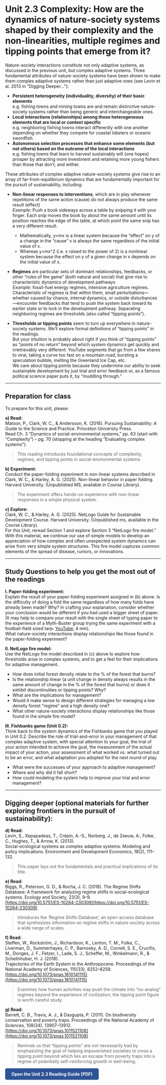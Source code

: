# Unit 2.3 Complexity: How are the dynamics of nature-society systems shaped by their complexity and the non-linearities, multiple regimes and tipping points that emerge from it?

Nature-society interactions constitute not only adaptive systems, as discussed in the previous unit, but complex adaptive systems. Three fundamental attributes of nature-society systems have been shown to make them complex adaptive systems rather than just adaptive ones (see Levin et al. 2013 in “Digging Deeper…”):

- **Persistent heterogeneity (individuality, diversity) of their basic elements**  
  e.g. fishing towns and mining towns are and remain distinctive nature-society systems rather than being generic and interchangeable ones.
- **Local interactions (relationships) among those heterogeneous elements that are local or context specific**  
  e.g. neighboring fishing towns interact differently with one another depending on whether they compete for coastal lobsters or oceanic swordfish.
- **Autonomous selection processes that enhance some elements (but not others) based on the outcome of the local interactions**  
  e.g. fishing towns that learn to harvest sustainably will (one hopes) prosper by attracting more investment and retaining more young fishers than those that don’t, and wither.

These attributes of complex adaptive nature-society systems give rise to an array of far-from-equilibrium dynamics that are fundamentally important for the pursuit of sustainability, including:

- **Non-linear responses to interventions**, which are in play whenever repetitions of the same action (cause) do not always produce the same result (effect)  
  _Example_: Push a book sideways across a table by snipping it with your finger. Each snip moves the book by about the same amount until its position reaches the edge of the table, at which point the same snip has a very different result.  
  - Mathematically, y=mx is a linear system because the “effect” on y of a change in the “cause” x is always the same regardless of the initial value of x.  
  - Whereas y=mx^2 (i.e. x raised to the power of 2) is a nonlinear system because the effect on y of a given change in x depends on the initial value of x.

- **Regimes** are particular sets of dominant relationships, feedbacks, or other “rules of the game” (both natural and social) that give rise to characteristic dynamics of development pathways  
  _Example_: fossil-fuel energy regimes, intensive agriculture regimes.  
  Characteristic of regimes is that within them, small perturbations—whether caused by chance, internal dynamics, or outside disturbances—encounter feedbacks that tend to push the system back toward its earlier state or to lock in the development pathway. Separating neighboring regimes are thresholds (also called “tipping points”).

- **Thresholds or tipping points** seem to turn up everywhere in nature-society systems. We’ll explore formal definitions of “tipping points” in the readings.  
  But your intuition is probably about right if you think of “tipping points” as “points of no return” beyond which system dynamics get quickly and irretrievably very different: YouTube segments that go from a few shares to viral, taking a curve too fast on a mountain road, bursting a speculation bubble, melting the Greenland Ice Cap, etc.  
  We care about tipping points because they undermine our ability to seek sustainable development by just trial and error feedback or, as a famous political science paper puts it, by “muddling through.”  

---

## Preparation for class

To prepare for this unit, please:

**a) Read:**  
Matson, P., Clark, W. C., & Andersson, K. (2016). Pursuing Sustainability: A Guide to the Science and Practice. Princeton University Press.  
Read Ch. 3 “Dynamics of social-environmental systems,” pp. 63 (start with “Complexity”) – pg. 70 (stopping at the heading “Evaluating complex systems”).

> This reading introduces foundational concepts of complexity, regimes, and tipping points in social-environmental systems.

**b) Experiment:**  
Conduct the paper-folding experiment in non-linear systems described in Clark, W. C., & Harley, A. G. (2025). Non-linear behavior in paper folding. Harvard University. (Unpublished MS, available in Course Library).

> The experiment offers hands-on experience with non-linear responses in a simple physical system.

**c) Explore:**  
Clark, W. C., & Harley, A. G. (2025). NetLogo Guide for Sustainable Development Course. Harvard University. (Unpublished ms, available in the Course Library).  
For this Unit, reread Section 1 and explore Section 3 “NetLogo fire model.”  
With this material, we continue our use of simple models to develop an appreciation of how complex and often unexpected system dynamics can arise from very simple system structures. This fire model captures common elements of the spread of disease, rumors, or innovations.

---

## Study Questions to help you get the most out of the readings

**I. Paper-folding experiment:**  
Explain the result of your paper-folding experiment assigned in (b) above. Is the difficulty of doing a fold the same regardless of how many folds have already been made? Why? In crafting your explanation, consider whether your conclusion would be different if you had used a bigger sheet of paper.  
(It may help to compare your result with the single sheet of typing paper to the experience of a Myth-Buster group trying the same experiment with a football-field sized tarp: [YouTube](https://youtu.be/65Qzc3_NtGs?si=bIaHy4FsfrAnSyzo); 4 min).  
What nature-society interactions display relationships like those found in the paper-folding experiment?

**II. NetLogo fire model:**  
Use the NetLogo fire model described in (c) above to explore how thresholds arise in complex systems, and to get a feel for their implications for adaptive management.  
- How does initial forest density relate to the % of the forest that burns?  
- Is the relationship linear (a unit change in density always results in the same amount of change in the % of the forest that burns) or does it exhibit discontinuities or tipping points? Why?  
- What are the implications for management?  
- Would it make sense to design different strategies for managing a low density forest “regime” and a high density one?  
- What other nature-society interactions display relationships like those found in the simple fire model?

**III. Fishbanks game (Unit 0.2):**  
Think back to the system dynamics of the Fishbanks game that you played in Unit 0.2. Describe the role of trial-and-error in your management of that complex adaptive system, with special attention to your goal, the trial of your action intended to achieve the goal, the measurement of the actual impact of your action, your assessment of what worked vs. what turned out to be an error, and what adaptation you adopted for the next round of play.  
- What were the successes of your approach to adaptive management?  
- Where and why did it fall short?  
- How could modeling the system help to improve your trial and error management?

---

## Digging deeper (optional materials for further exploring frontiers in the pursuit of sustainability):

**d) Read:**  
Levin, S., Xepapadeas, T., Crépin, A.-S., Norberg, J., de Zeeuw, A., Folke, C., Hughes, T., & Arrow, K. (2013).  
Social-ecological systems as complex adaptive systems: Modeling and policy implications. Environment and Development Economics, 18(2), 111–132.  
> This paper lays out the fundamentals and practical implications of its title.

**e) Read:**  
Biggs, R., Peterson, G. D., & Rocha, J. C. (2018). The Regime Shifts Database: A framework for analyzing regime shifts in social-ecological systems. Ecology and Society, 23(3), 9–9.  
[https://doi.org/10.5751/ES-10264-230309](https://doi.org/10.5751/ES-10264-230309)  
> Introduces the ‘Regime Shifts Database’, an open-access database that synthesizes information on regime shifts in nature-society across a wide range of scales.

**f) Read:**  
Steffen, W., Rockström, J., Richardson, K., Lenton, T. M., Folke, C., Liverman, D., Summerhayes, C. P., Barnosky, A. D., Cornell, S. E., Crucifix, M., Donges, J. F., Fetzer, I., Lade, S. J., Scheffer, M., Winkelmann, R., & Schellnhuber, H. J. (2018).  
Trajectories of the Earth System in the Anthropocene. Proceedings of the National Academy of Sciences, 115(33), 8252–8259.  
[https://doi.org/10.1073/pnas.1810141115](https://doi.org/10.1073/pnas.1810141115)  
> Examines how human activities may push the climate into “no-analog” regimes beyond the experience of civilization; the tipping point figure is worth careful study.

**g) Read:**  
Barrett, C. B., Travis, A. J., & Dasgupta, P. (2011). On biodiversity conservation and poverty traps. Proceedings of the National Academy of Sciences, 108(34), 13907–13912.  
[https://doi.org/10.1073/pnas.1011521108](https://doi.org/10.1073/pnas.1011521108)  
> Reminds us that “tipping points” are not necessarily bad by emphasizing the goal of helping impoverished societies to cross a tipping point beyond which lies an escape from poverty traps into a regime of potentially self-reinforcing growth in well-being.


<a href="../course-library/unit-guides/unit-2-3.pdf" target="_blank" style="display:inline-block; padding:10px 20px; background:#2F5496; color:white; border-radius:5px; text-decoration:none; font-weight:bold;">
Open the Unit 2.3 Reading Guide (PDF)
</a>